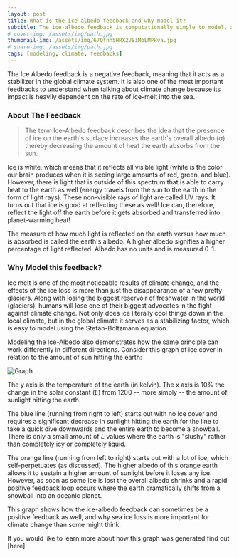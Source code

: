 ```yaml
---
layout: post
title: What is the ice-albedo feedback and why model it?
subtitle: The ice-albedo feedback is computationally simple to model, and it is extremely important to understanding the nature of negative feedbacks.
# cover-img: /assets/img/path.jpg
thumbnail-img: /assets/img/67Qfnh5HRX2V8iMoLMPHva.jpg
# share-img: /assets/img/path.jpg
tags: [modeling, climate, feedbacks]
---
```

The Ice Albedo feedback is a negative feedback, meaning that it acts as a stabilizer in the global climate system. It is also one of the most important feedbacks to understand when talking about climate change because its impact is heavily dependent on the rate of ice-melt into the sea. 

### About The Feedback

> The term Ice-Albedo feedback describes the idea that the presence of ice on the earth's surface increases the earth's overall albedo ($\alpha$) thereby decreasing the amount of heat the earth absorbs from the sun.

Ice is white, which means that it reflects all visible light (white is the color our brain produces when it is seeing large amounts of red, green, and blue). However, there is light that is outside of this spectrum that is able to carry heat to the earth as well (energy travels from the sun to the earth in the form of light rays). These non-visible rays of light are called UV rays. It turns out that ice is good at reflecting these as well! Ice can, therefore, reflect the light off the earth before it gets absorbed and transferred into planet-warming heat!

The measure of how much light is reflected on the earth versus how much is absorbed is called the earth's albedo. A higher albedo signifies a higher percentage of light reflected. Albedo has no units and is measured 0-1.

### Why Model this feedback?

Ice melt is one of the most noticeable results of climate change, and the effects of the ice loss is more than just the disappearance of a few pretty glaciers. Along with losing the biggest reservoir of freshwater in the world (glaciers), humans will lose one of their biggest advocates in the fight against climate change. Not only does ice literally cool things down in the local climate, but in the global climate it serves as a stabilizing factor, which is easy to model using the Stefan-Boltzmann equation.

Modeling the Ice-Albedo also demonstrates how the same principle can work differently in different directions. Consider this graph of ice cover in relation to the amount of sun hitting the earth:


![Graph](https://github.com/JSalenger/jbsalenger.github.io/blob/master/assets/img/ice_albedo_graph.png?raw=true)


The y axis is the temperature of the earth (in kelvin). The x axis is 10% the change in the solar constant ($L$) from 1200 -- more simply -- the amount of sunlight hitting the earth.

The blue line (running from right to left) starts out with no ice cover and requires a significant decrease in sunlight hitting the earth for the line to take a quick dive downwards and the entire earth to become a snowball. There is only a small amount of $L$ values where the earth is "slushy" rather than completely icy or completely liquid.

The orange line (running from left to right) starts out with a lot of ice, which self-perpetuates (as discussed). The higher albedo of this orange earth allows it to sustain a higher amount of sunlight before it loses any ice. However, as soon as some ice is lost the overall albedo shrinks and a rapid positive feedback loop occurs where the earth dramatically shifts from a snowball into an oceanic planet. 

This graph shows how the ice-albedo feedback can sometimes be a positive feedback as well, and why sea ice loss is more important for climate change than some might think.

If you would like to learn more about how this graph was generated find out \[here\].
